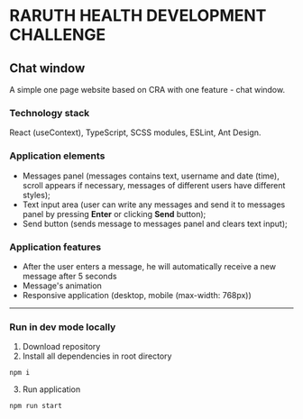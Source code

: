 # RARUTH HEALTH DEVELOPMENT CHALLENGE
## Chat window

A simple one page website based on CRA with one feature - chat window. 

### Technology stack

React (useContext), TypeScript, SCSS modules, ESLint, Ant Design.

### Application elements

 - Messages panel (messages contains text, username and date (time), scroll appears if necessary, messages of different users have different styles);
 - Text input area (user can write any messages and send it to messages panel by pressing **Enter** or clicking **Send** button);
 - Send button (sends message to messages panel and clears text input);

### Application features

 - After the user enters a message, he will automatically receive a new message after 5 seconds
 - Message's animation
 - Responsive application (desktop, mobile (max-width: 768px))
___

### Run in dev mode locally
1. Download repository
2. Install all dependencies in root directory 

```npm i```

3. Run application

```npm run start```

